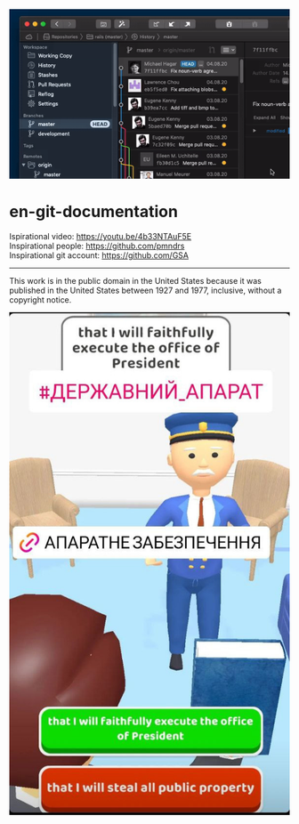 <img src="https://raw.githubusercontent.com/nazar-chepliaka/en-git-documentation/main/attachments/gif/teaser.gif">

# en-git-documentation

Ispirational video: https://youtu.be/4b33NTAuF5E <br>
Inspirational people: https://github.com/pmndrs <br>
Inspirational git account: https://github.com/GSA

<hr></hr>

This work is in the public domain in the United States because it was published in the United States between 1927 and 1977, inclusive, without a copyright notice.
<br>

<img src="https://raw.githubusercontent.com/nazar-chepliaka/en-git-documentation/main/attachments/screenshots/photo_2022-11-11_22-56-48.jpg">
